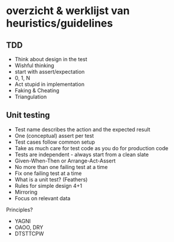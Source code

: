 # overzicht & werklijst van heuristics/guidelines

## TDD
- Think about design in the test
- Wishful thinking
- start with assert/expectation
- 0, 1, N
- Act stupid in implementation
- Faking & Cheating
- Triangulation

## Unit testing
- Test name describes the action and the expected result
- One (conceptual) assert per test
- Test cases follow common setup
- Take as much care for test code as you do for production code
- Tests are independent - always start from a clean slate
- Given-When-Then or Arrange-Act-Assert
- No more than one failing test at a time
- Fix one failing test at a time
- What is a unit test? (Feathers)
- Rules for simple design 4+1
- Mirroring
- Focus on relevant data

Principles?
- YAGNI
- OAOO, DRY
- DTSTTCPW

